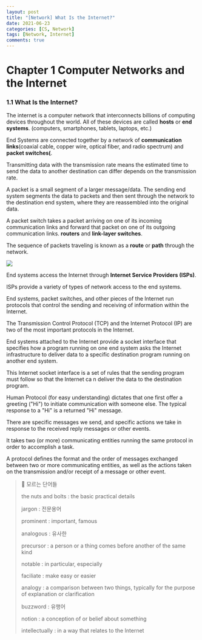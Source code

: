```yaml
---
layout: post
title: "[Network] What Is the Internet?"
date: 2021-06-23
categories: [CS, Network]
tags: [Network, Internet]
comments: true
---
```

# Chapter 1 Computer Networks and the Internet

### 1.1 What Is the Internet?

The internet is a computer network that interconnects billions of computing devices throughout the world. All of these devices are called **hosts** or **end systems**. (computers, smartphones, tablets, laptops, etc.) 

End Systems are connected together by a network of **communication links**(coaxial cable, copper wire, optical fiber, and radio spectrum) and **packet switches(**. 

Transmitting data with the transmission rate means the estimated time to send the data to another destination can differ depends on the transmission rate. 

A packet is a small segment of a larger message/data. The sending end system segments the data to packets and then sent through the network to the destination end system, where they are reassembled into the original data. 

A packet switch takes a packet arriving on one of its incoming communication links and forward that packet on one of its outgoing communication links. **routers** and **link-layer switches**. 

The sequence of packets traveling is known as a **route** or **path** through the network. 

<img src ="https://eunmik.github.io/bonita.github.io/assets/img/210623-img1.jpeg" />

End systems access the Internet through **Internet Service Providers (ISPs)**.

ISPs provide a variety of types of network access to the end systems. 

End systems, packet switches, and other pieces of the Internet run protocols that control the sending and receiving of information within the Internet. 

The Transmission Control Protocol (TCP) and the Internet Protocol (IP) are two of the most important protocols in the Internet. 

End systems attached to the Internet provide a socket interface that specifies how a program running on one end system asks the Internet infrastructure to deliver data to a specific destination program running on another end system. 

This Internet socket interface is a set of rules that the sending program must follow so that the Internet ca n deliver the data to the destination program. 

Human Protocol (for easy understanding) dictates that one first offer a greeting ("Hi") to initiate communication with someone else. The typical response to a "Hi" is a returned "Hi" message. 

There are specific messages we send, and specific actions we take in response to the received reply messages or other events. 

It takes two (or more) communicating entities running the same protocol in order to accomplish a task. 

A protocol defines the format and the order of messages exchanged between two or more communicating entities, as well as the actions taken on the transmission and/or receipt of a message or other event.

> 📘 모르는 단어들 
>
> the nuts and bolts : the basic practical details 
>
> jargon : 전문용어 
>
> prominent : important, famous
>
> analogous : 유사한 
>
> precursor : a person or a thing comes before another of the same kind
>
> notable : in particular, especially 
>
> faciliate : make easy or easier 
>
> analogy : a comparison between two things, typically for the purpose of explanation or clarification 
>
> buzzword : 유행어 
>
> notion : a conception of or belief about something 
>
> intellectually : in a way that relates to the Internet



